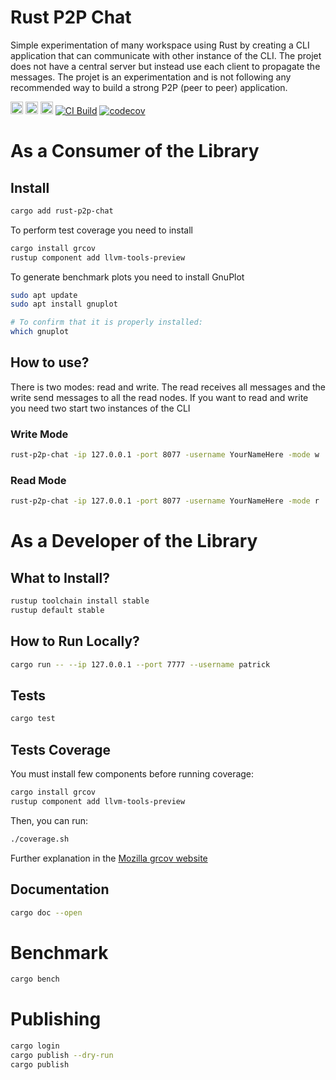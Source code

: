 # Rust P2P Chat

Simple experimentation of many workspace using Rust by creating a CLI application that can communicate with other instance of the CLI. The projet does not have a central server but instead use each client to propagate the messages. The projet is an experimentation and is not following any recommended way to build a strong P2P (peer to peer) application.


[<img alt="github" src="https://img.shields.io/badge/github-mrdesjardins/rust_p2p_chat-8dagcb?labelColor=555555&logo=github" height="20">](https://github.com/MrDesjardins/rust-p2p-chat)
[<img alt="crates.io" src="https://img.shields.io/crates/v/rust_p2p_chat.svg?color=fc8d62&logo=rust" height="20">](https://crates.io/crates/rust-p2p-chat)
[<img alt="docs.rs" src="https://img.shields.io/badge/docs.rust_p2p_chat-66c2a5?labelColor=555555&logo=docs.rs" height="20">](https://docs.rs/rust-p2p-chat/latest/rust_p2p_chat)
[![CI Build](https://github.com/MrDesjardins/rust-p2p-chat/actions/workflows/rust.yml/badge.svg)](https://github.com/MrDesjardins/rust-p2p-chat/actions/workflows/rust.yml)
[![codecov](https://codecov.io/gh/MrDesjardins/rust-p2p-chat/branch/main/graph/badge.svg?token=TWHYC1X1KQ)](https://codecov.io/gh/MrDesjardins/rust-p2p-chat)

# As a Consumer of the Library

## Install
```sh
cargo add rust-p2p-chat
```
To perform test coverage you need to install

```sh
cargo install grcov
rustup component add llvm-tools-preview
```

To generate benchmark plots you need to install GnuPlot

```sh
sudo apt update
sudo apt install gnuplot

# To confirm that it is properly installed:
which gnuplot
```

## How to use?

There is two modes: read and write. The read receives all messages and the write send messages to all the read nodes. If you want to read and write you need two start two instances of the CLI
### Write Mode
```sh
rust-p2p-chat -ip 127.0.0.1 -port 8077 -username YourNameHere -mode w
```

### Read Mode
```sh
rust-p2p-chat -ip 127.0.0.1 -port 8077 -username YourNameHere -mode r
```

# As a Developer of the Library

## What to Install?

```sh
rustup toolchain install stable
rustup default stable
```

## How to Run Locally?

```sh
cargo run -- --ip 127.0.0.1 --port 7777 --username patrick
```

## Tests

```sh
cargo test
```

## Tests Coverage

You must install few components before running coverage:

```sh
cargo install grcov
rustup component add llvm-tools-preview
```

Then, you can run:

```sh
./coverage.sh
```

Further explanation in the [Mozilla grcov website](https://github.com/mozilla/grcov)

## Documentation

```sh
cargo doc --open
```

# Benchmark

```sh
cargo bench
```

# Publishing

```sh
cargo login
cargo publish --dry-run
cargo publish
```

